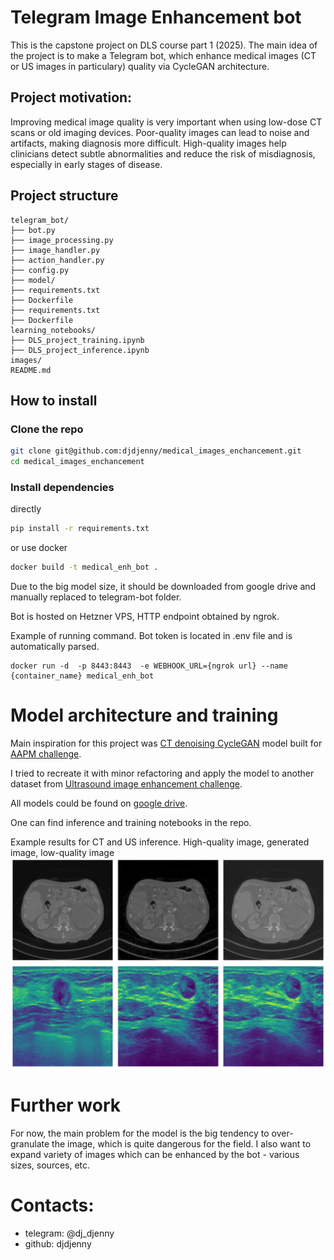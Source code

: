 # Telegram Image Enhancement bot

This is the capstone project on DLS course part 1 (2025). The main idea of the project is to make a Telegram bot, which enhance medical images (CT or US images in particulary) quality via CycleGAN architecture.

## Project motivation: 

Improving medical image quality is very important when using low-dose CT scans or old imaging devices. Poor-quality images can lead to noise and artifacts, making diagnosis more difficult. High-quality images help clinicians detect subtle abnormalities and reduce the risk of misdiagnosis, especially in early stages of disease.



## Project structure

```
telegram_bot/
├── bot.py
├── image_processing.py
├── image_handler.py
├── action_handler.py
├── config.py
├── model/
├── requirements.txt
├── Dockerfile
├── requirements.txt
├── Dockerfile
learning_notebooks/
├── DLS_project_training.ipynb
├── DLS_project_inference.ipynb
images/
README.md
```

## How to install

### Clone the repo

```bash
git clone git@github.com:djdjenny/medical_images_enchancement.git
cd medical_images_enchancement
```

### Install dependencies

directly
```bash
pip install -r requirements.txt
```

or use docker
```bash
docker build -t medical_enh_bot .
```

Due to the big model size, it should be downloaded from google drive and manually replaced to telegram-bot folder.

Bot is hosted on Hetzner VPS, HTTP endpoint obtained by ngrok.

Example of running command. Bot token is located in .env file and is automatically parsed.
```
docker run -d  -p 8443:8443  -e WEBHOOK_URL={ngrok url} --name {container_name} medical_enh_bot
```


# Model architecture and training

Main inspiration for this project was [CT denoising CycleGAN](https://github.com/taehoon-yoon/CT-denoising-using-CycleGAN/tree/master) model built for [AAPM challenge](https://www.aapm.org/).

I tried to recreate it with minor refactoring and apply the model to another dataset from 
[Ultrasound image enhancement challenge](https://ultrasoundenhance2023.grand-challenge.org/).

All models could be found on [google drive](https://drive.google.com/drive/folders/1EcLJOjIw0mHycejGZ0-z0TFJh8NEWkS_). 

One can find inference and training notebooks in the repo.

Example results for CT and US inference.
High-quality image, generated image, low-quality image
![CT inference](images/ct_inference.png)
![US inference](images/us_inference.png)



# Further work

For now, the main problem for the model is the big tendency to over-granulate the image, which is quite dangerous for the field.
I also want to expand variety of images which can be enhanced by the bot - various sizes, sources, etc.


# Contacts:

- telegram: @dj_djenny
- github: djdjenny